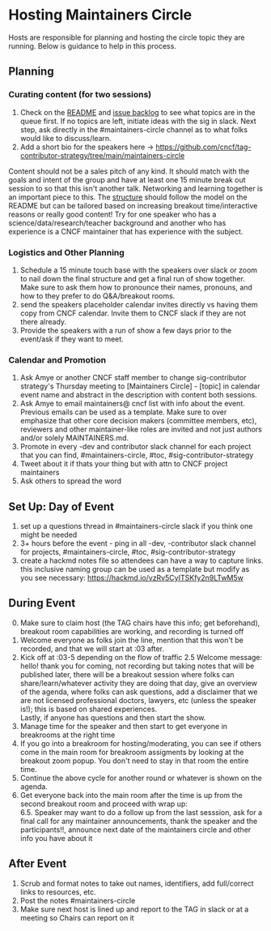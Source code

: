 # Hosting Maintainers Circle

Hosts are responsible for planning and hosting the circle topic they are
running. Below is guidance to help in this process. 

## Planning

### Curating content (for two sessions)
1. Check on the [README] and [issue backlog] to see what topics are in the queue
 first. If no topics are left, initiate ideas with the sig in slack. Next step, 
 ask directly in the #maintainers-circle channel as to what folks would like to 
 discuss/learn.
 2. Add a short bio for the speakers here -> https://github.com/cncf/tag-contributor-strategy/tree/main/maintainers-circle 

Content should not be a sales pitch of any kind. It should match with the goals
and intent of the group and have at least one 15 minute break out session to so
that this isn't another talk. Networking and learning together is an important 
piece to this. 
The [structure] should follow the model on the README but can be tailored based
on increasing breakout time/interactive reasons or really good content! 
Try for one speaker who has a science/data/research/teacher background and another who has experience
is a CNCF maintainer that has experience with the subject. 

### Logistics and Other Planning 
1. Schedule a 15 minute touch base with the speakers over slack or zoom to nail
down the final structure and get a final run of show together.  Make sure to ask them how to pronounce their names, pronouns, and how to they prefer to do Q&A/breakout rooms.
2. send the speakers placeholder calendar invites directly vs having them copy
from CNCF calendar. Invite them to CNCF slack if they are not there already.
3. Provide the speakers with a run of show a few days prior to the event/ask if 
they want to meet. 

### Calendar and Promotion 
1. Ask Amye or another CNCF staff member to change sig-contributor strategy's
Thursday meeting to [Maintainers Circle] - [topic] in calendar event name and abstract in the description
with content both sessions. 
2. Ask Amye to email maintainers@ cncf list with info about the event. Previous
emails can be used as a template. Make sure to over emphasize that other core
decision makers (committee members, etc), reviewers and other maintainer-like
roles are invited and not just authors and/or solely MAINTAINERS.md. 
3. Promote in every -dev and contributor slack channel for each project that you 
can find, #maintainers-circle, #toc, #sig-contributor-strategy
4. Tweet about it if thats your thing but with attn to CNCF project maintainers
5. Ask others to spread the word

## Set Up: Day of Event
1. set up a questions thread in #maintainers-circle slack if you think one might
be needed
2. 3+ hours before the event - ping in all -dev, -contributor slack channel for
projects, #maintainers-circle, #toc, #sig-contributor-strategy 
3. create a hackmd notes file so attendees can have a way to capture links. this inclusive naming group can be used as a template but modify as you see necessary: https://hackmd.io/vzRv5CyITSKfy2n9LTwM5w 

## During Event 
0. Make sure to claim host (the TAG chairs have this info; get beforehand), breakout room capabilities are working, and 
recording is turned off 
1. Welcome everyone as folks join the line, mention that this won't be recorded,
and that we will start at :03 after. 
2. Kick off at :03-5 depending on the flow of traffic
2.5 Welcome message: hello! thank you for coming, 
not recording but taking notes that will be published later, 
there will be a breakout session where folks can share/learn/whatever activity 
they are doing that day, 
give an overview of the agenda, 
where folks can ask questions, 
add a disclaimer that we are not licensed professional doctors, lawyers, etc 
(unless the speaker is!); this is based on shared experiences.  
Lastly, if anyone has questions and then start the show.
3. Manage time for the speaker and then start to  get everyone in breakrooms at 
the right time
4. If you go into a breakroom for hosting/moderating, you can see if others come
in the main room for breakroom assigments by looking at the breakout zoom popup.
You don't need to stay in that room the entire time. 
5. Continue the above cycle for another round or whatever is shown on the agenda.
6. Get everyone back into the main room after the time is up from the second
breakout room and proceed with wrap up:  
6.5. Speaker may want to do a follow up from the last sesssion, ask for a final
call for any maintainer announcements, thank the speaker and the participants!!,
announce next date of the maintainers circle and other info you have about it


 ## After Event
1. Scrub and format notes to take out names, identifiers, add full/correct links to resources, etc. 
2. Post the notes #maintainers-circle
3. Make sure next host is lined up and report to the TAG in slack or at a meeting so Chairs can report on it

[README]: /README.md
[issue backlog]: https://github.com/cncf/sig-contributor-strategy/issues
[structure]: https://github.com/cncf/sig-contributor-strategy/blob/master/maintainers-circle/README.md#general-circle-structure
